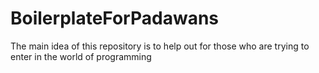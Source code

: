 # BoilerplateForPadawans
The main idea of this repository is to help out for those who are trying to enter in the world of programming
